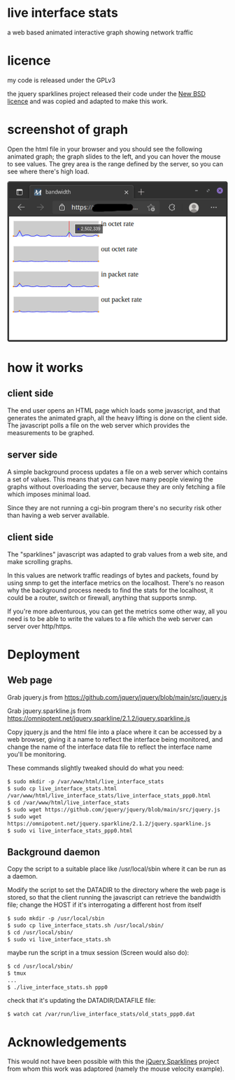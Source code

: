 # live interface stats

a web based animated interactive graph showing network traffic


# licence

my code is released under the GPLv3

the jquery sparklines project released their code under the 
<a href="https://opensource.org/licenses/BSD-3-Clause">New BSD licence</a>
and was copied and adapted to make this work.


# screenshot of graph

Open the html file in your browser and you should see the following
animated graph; the graph slides to the left, and you can hover the
mouse to see values. The grey area is the range defined by the
server, so you can see where there's high load.

![Interface graph](https://github.com/speculatrix/live_interface_stats/raw/main/live_interface_stats.png)


# how it works

## client side
The end user opens an HTML page which loads some javascript, and 
that generates the animated graph, all the heavy lifting is done
on the client side. The javascript polls a file on the web server
which provides the measurements to be graphed.

## server side

A simple background process updates a file on a web server which
contains a set of values. This means that you can have many people
viewing the graphs without overloading the server, because they 
are only fetching a file which imposes minimal load.

Since they are not running a cgi-bin program there's no security 
risk other than having a web server available.

## client side

The "sparklines" javascript was adapted to grab values from a
web site, and make scrolling graphs.

In this values are network traffic readings of bytes and
packets, found by using snmp to get the interface metrics on the
localhost. There's no reason why the background process needs to
find the stats for the localhost, it could be a router, switch or
firewall, anything that supports snmp.

If you're more adventurous, you can get the metrics some other way,
all you need is to be able to write the values to a file which the
web server can server over http/https.


# Deployment

## Web page

Grab jquery.js from https://github.com/jquery/jquery/blob/main/src/jquery.js

Grab jquery.sparkline.js from https://omnipotent.net/jquery.sparkline/2.1.2/jquery.sparkline.js

Copy jquery.js and the html file into a place where it can be accessed by a web
browser, giving it a name to reflect the interface being monitored, and
change the name of the interface data file to reflect the interface name
you'll be monitoring.

These commands slightly tweaked should do what you need:
```
$ sudo mkdir -p /var/www/html/live_interface_stats
$ sudo cp live_interface_stats.html /var/www/html/live_interface_stats/live_interface_stats_ppp0.html
$ cd /var/www/html/live_interface_stats
$ sudo wget https://github.com/jquery/jquery/blob/main/src/jquery.js
$ sudo wget https://omnipotent.net/jquery.sparkline/2.1.2/jquery.sparkline.js
$ sudo vi live_interface_stats_ppp0.html
```

## Background daemon

Copy the script to a suitable place like /usr/local/sbin where it can 
be run as a daemon.

Modify the script to set the DATADIR to the directory where the web page
is stored, so that the client running the javascript can retrieve the
bandwidth file; change the HOST if it's interrogating a different host
from itself

```
$ sudo mkdir -p /usr/local/sbin
$ sudo cp live_interface_stats.sh /usr/local/sbin/
$ cd /usr/local/sbin/
$ sudo vi live_interface_stats.sh
```

maybe run the script in a tmux session (Screen would also do):
```
$ cd /usr/local/sbin/
$ tmux
...
$ ./live_interface_stats.sh ppp0
```

check that it's updating the DATADIR/DATAFILE file:
```
$ watch cat /var/run/live_interface_stats/old_stats_ppp0.dat
```



# Acknowledgements

This would not have been possible with this the <a href="https://omnipotent.net/jquery.sparkline/#s-about">jQuery Sparklines</a> project
from whom this work was adaptored (namely the mouse velocity example).


